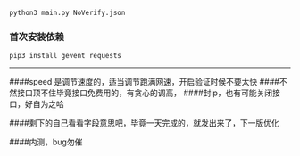     python3 main.py NoVerify.json

### 首次安装依赖
    pip3 install gevent requests

---
####speed 是调节速度的，适当调节跑满网速，开启验证时候不要太快
####不然接口顶不住毕竟接口免费用的，有贪心的调高，
####封ip，也有可能关闭接口，好自为之哈

####剩下的自己看看字段意思吧，毕竟一天完成的，就发出来了，下一版优化


####内测，bug勿催